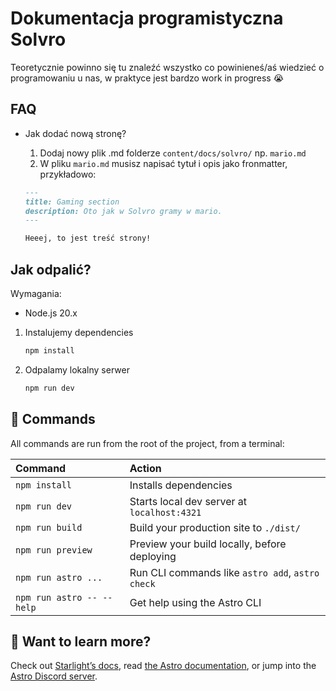 # Dokumentacja programistyczna Solvro

Teoretycznie powinno się tu znaleźć wszystko co powinieneś/aś wiedzieć o programowaniu u nas, w praktyce jest bardzo work in progress 😭

## FAQ

- Jak dodać nową stronę?

  1. Dodaj nowy plik .md folderze `content/docs/solvro/` np. `mario.md`
  2. W pliku `mario.md` musisz napisać tytuł i opis jako fronmatter, przykładowo:

  ```md
  ---
  title: Gaming section
  description: Oto jak w Solvro gramy w mario.
  ---

  Heeej, to jest treść strony!
  ```

## Jak odpalić?

Wymagania:

- Node.js 20.x

1. Instalujemy dependencies

   ```bash
   npm install
   ```

2. Odpalamy lokalny serwer

   ```bash
   npm run dev
   ```

## 🧞 Commands

All commands are run from the root of the project, from a terminal:

| Command                   | Action                                           |
| :------------------------ | :----------------------------------------------- |
| `npm install`             | Installs dependencies                            |
| `npm run dev`             | Starts local dev server at `localhost:4321`      |
| `npm run build`           | Build your production site to `./dist/`          |
| `npm run preview`         | Preview your build locally, before deploying     |
| `npm run astro ...`       | Run CLI commands like `astro add`, `astro check` |
| `npm run astro -- --help` | Get help using the Astro CLI                     |

## 👀 Want to learn more?

Check out [Starlight’s docs](https://starlight.astro.build/), read [the Astro documentation](https://docs.astro.build), or jump into the [Astro Discord server](https://astro.build/chat).

